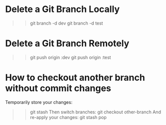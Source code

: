 # Delete a Git Branch Locally

>> git branch -d dev
>> git branch -d test

# Delete a Git Branch Remotely
>> git push origin :dev
>> git push origin :test

# How to checkout another branch without commit changes 
Temporarily store your changes:
>> git stash
Then switch branches:
>> git checkout other-branch
And re-apply your changes:
>> git stash pop